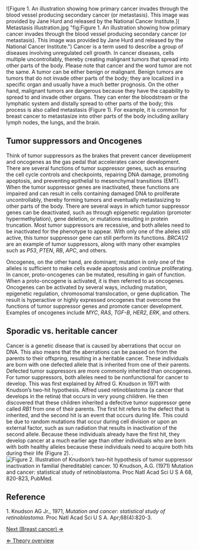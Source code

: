 ![Figure 1. An illustration showing how primary cancer invades through
the blood vessel producing secondary cancer (or metastasis). This image
was provided by Jane Hurd and released by the National Cancer
Institute.]( Metastasis illustration.jpg "fig:Figure 1. An illustration showing how primary cancer invades through the blood vessel producing secondary cancer (or metastasis). This image was provided by Jane Hurd and released by the National Cancer Institute.")
Cancer is a term used to describe a group of diseases involving
unregulated cell growth. In cancer diseases, cells multiple
uncontrollably, thereby creating malignant tumors that spread into other
parts of the body. Please note that cancer and the word tumor are not
the same. A tumor can be either benign or malignant. Benign tumors are
tumors that do not invade other parts of the body; they are localized in
a specific organ and usually have a much better prognosis. On the other
hand, malignant tumors are dangerous because they have the capability to
spread to and invade other organs. They can enter the bloodstream or the
lymphatic system and distally spread to other parts of the body; this
process is also called metastasis (Figure 1). For example, it is common
for breast cancer to metastasize into other parts of the body including
axillary lymph nodes, the lungs, and the brain.

Tumor suppressors and Oncogenes
-------------------------------

Think of tumor suppressors as the brakes that prevent cancer development
and oncogenes as the gas pedal that accelerates cancer development.
There are several functions of tumor suppressor genes, such as ensuring
the cell cycle controls and checkpoints, repairing DNA damage, promoting
apoptosis, and preventing epithelial to mesenchymal transitions (EMT).
When the tumor suppressor genes are inactivated, these functions are
impaired and can result in cells containing damaged DNA to proliferate
uncontrollably, thereby forming tumors and eventually metastasizing to
other parts of the body. There are several ways in which tumor
suppressor genes can be deactivated, such as through epigenetic
regulation (promoter hypermethylation), gene deletion, or mutations
resulting in protein truncation. Most tumor suppressors are recessive,
and both alleles need to be inactivated for the phenotype to appear.
With only one of the alleles still active, this tumor suppressor gene
can still perform its functions. *BRCA1/2* are an example of tumor
suppressors, along with many other examples such as *P53*, *PTEN*, *RB*,
*APC*, and others.

Oncogenes, on the other hand, are dominant; mutation in only one of the
alleles is sufficient to make cells evade apoptosis and continue
proliferating. In cancer, proto-oncogenes can be mutated, resulting in
gain of function. When a proto-oncogene is activated, it is then
referred to as oncogenes. Oncogenes can be activated by several ways,
including mutation, epigenetic regulation, chromosomal translocation, or
gene duplication. The result is hyperactive or highly expressed
oncogenes that overcome the functions of tumor suppressor genes and
promote cancer development. Examples of oncogenes include *MYC*, *RAS*,
*TGF-B*, *HER2*, *ERK*, and others.

Sporadic vs. heritable cancer
-----------------------------

Cancer is a genetic disease that is caused by aberrations that occur on
DNA. This also means that the aberrations can be passed on from the
parents to their offspring, resulting in a heritable cancer. These
individuals are born with one defected allele that is inherited from one
of their parents. Defected tumor suppressors are more commonly inherited
than oncogenes. For tumor suppressors, both alleles need to be
nonfunctional for cancer to develop. This was first explained by Alfred
G. Knudson in 1971 with Knudson’s two-hit hypothesis. Alfred used
retinoblastoma (a cancer that develops in the retina) that occurs in
very young children. He then discovered that these children inherited a
defective tumor suppressor gene called *RB1* from one of their parents.
The first hit refers to the defect that is inherited, and the second hit
is an event that occurs during life. This could be due to random
mutations that occur during cell division or upon an external factor,
such as sun radiation that results in inactivation of the second allele.
Because these individuals already have the first hit, they develop
cancer at a much earlier age than other individuals who are born with
both healthy alleles because these individuals need to acquire both hits
during their life (Figure 2). . ![Figure 2. Illustration of Knudson’s
two-hit hypothesis of tumor suppressor inactivation in familial
(hereditable) cancer. 10 Knudson, A.G. (1971) Mutation and cancer:
statistical study of retinoblastoma. Proc Natl Acad Sci U S A 68,
820-823, [
PubMed](http://www.ncbi.nlm.nih.gov/entrez/query.fcgi?db=PubMed&cmd=Retrieve&list_uids=71153958&dopt=Abstract "wikilink").]( Knudson.gif "fig:Figure 2. Illustration of Knudson’s two-hit hypothesis of tumor suppressor inactivation in familial (hereditable) cancer. 10 Knudson, A.G. (1971) Mutation and cancer: statistical study of retinoblastoma. Proc Natl Acad Sci U S A 68, 820-823,  PubMed.")

Reference
---------

1\. Knudson AG Jr., 1971, *Mutation and cancer: statistical study of
retinoblastoma.* Proc Natl Acad Sci U S A. Apr;68(4):820-3.

[Next (Breast cancer) ⇒](/wiki/Breast_cancer "wikilink")

[⇐ Theory overview](/wiki/Medical_Genetics_case "wikilink")

